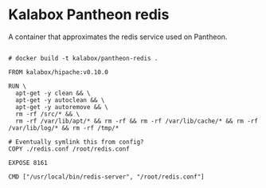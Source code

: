 Kalabox Pantheon redis
===================

A container that approximates the redis service used on Pantheon.

```

# docker build -t kalabox/pantheon-redis .

FROM kalabox/hipache:v0.10.0

RUN \
  apt-get -y clean && \
  apt-get -y autoclean && \
  apt-get -y autoremove && \
  rm -rf /src/* && \
  rm -rf /var/lib/apt/* && rm -rf && rm -rf /var/lib/cache/* && rm -rf /var/lib/log/* && rm -rf /tmp/*

# Eventually symlink this from config?
COPY ./redis.conf /root/redis.conf

EXPOSE 8161

CMD ["/usr/local/bin/redis-server", "/root/redis.conf"]

```
